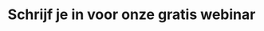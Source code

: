 ---
_schema: paginated_collection
title: 'Schrijf je in voor onze gratis webinar '
description: >-
  In een wereld waar tijd gelijkstaat aan waarde, introduceert onze nieuwste
  AI-notuleerservice een revolutionaire manier van vergaderen en documenteren.
  Dit is niet zomaar een technologische innovatie; het is een sprong voorwaarts
  in hoe we interactie en informatie vastleggen.
page_size: 3
seo:
  page_description: >-
    In een wereld waar tijd gelijkstaat aan waarde, introduceert onze nieuwste
    AI-notuleerservice een revolutionaire manier van vergaderen en documenteren.
    Dit is niet zomaar een technologische innovatie; het is een sprong
    voorwaarts in hoe we interactie en informatie vastleggen.
  canonical_url:
  featured_image:
  featured_image_alt:
  author_twitter_handle:
  open_graph_type:
  no_index: false
---